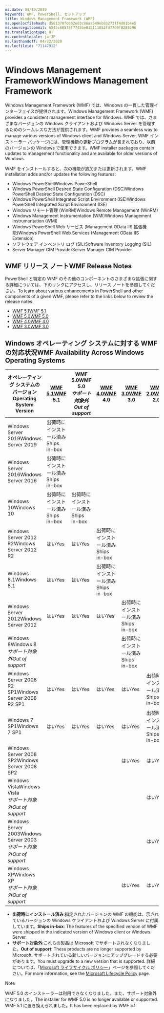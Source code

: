 ```yaml
---
ms.date: 04/19/2019
keywords: WMF, PowerShell, セットアップ
title: Windows Management Framework (WMF)
ms.openlocfilehash: d581370fd602e03c86aa549eb8b273ff4d01b4e5
ms.sourcegitcommit: 6545c60578f7745be015111052fd7769f8289296
ms.translationtype: HT
ms.contentlocale: ja-JP
ms.lasthandoff: 04/22/2020
ms.locfileid: "71147912"
---
```

# <a name="windows-management-framework"></a><span data-ttu-id="9f492-103">Windows Management Framework</span><span class="sxs-lookup"><span data-stu-id="9f492-103">Windows Management Framework</span></span>

<span data-ttu-id="9f492-104">Windows Management Framework (WMF) では、Windows の一貫した管理インターフェイスが提供されます。</span><span class="sxs-lookup"><span data-stu-id="9f492-104">Windows Management Framework (WMF) provides a consistent management interface for Windows.</span></span> <span data-ttu-id="9f492-105">WMF では、さまざまなバージョンの Windows クライアントおよび Windows Server を管理するためのシームレスな方法が提供されます。</span><span class="sxs-lookup"><span data-stu-id="9f492-105">WMF provides a seamless way to manage various versions of Windows client and Windows Server.</span></span> <span data-ttu-id="9f492-106">WMF インストーラー パッケージには、管理機能の更新プログラムが含まれており、以前のバージョンの Windows で使用できます。</span><span class="sxs-lookup"><span data-stu-id="9f492-106">WMF installer packages contain updates to management functionality and are available for older versions of Windows.</span></span>

<span data-ttu-id="9f492-107">WMF をインストールすると、次の機能が追加または更新されます。</span><span class="sxs-lookup"><span data-stu-id="9f492-107">WMF installation adds and/or updates the following features:</span></span>

- <span data-ttu-id="9f492-108">Windows PowerShell</span><span class="sxs-lookup"><span data-stu-id="9f492-108">Windows PowerShell</span></span>
- <span data-ttu-id="9f492-109">Windows PowerShell Desired State Configuration (DSC)</span><span class="sxs-lookup"><span data-stu-id="9f492-109">Windows PowerShell Desired State Configuration (DSC)</span></span>
- <span data-ttu-id="9f492-110">Windows PowerShell Integrated Script Environment (ISE)</span><span class="sxs-lookup"><span data-stu-id="9f492-110">Windows PowerShell Integrated Script Environment (ISE)</span></span>
- <span data-ttu-id="9f492-111">Windows リモート管理 (WinRM)</span><span class="sxs-lookup"><span data-stu-id="9f492-111">Windows Remote Management (WinRM)</span></span>
- <span data-ttu-id="9f492-112">Windows Management Instrumentation (WMI)</span><span class="sxs-lookup"><span data-stu-id="9f492-112">Windows Management Instrumentation (WMI)</span></span>
- <span data-ttu-id="9f492-113">Windows PowerShell Web サービス (Management OData IIS 拡張機能)</span><span class="sxs-lookup"><span data-stu-id="9f492-113">Windows PowerShell Web Services (Management OData IIS Extension)</span></span>
- <span data-ttu-id="9f492-114">ソフトウェア インベントリ ログ (SIL)</span><span class="sxs-lookup"><span data-stu-id="9f492-114">Software Inventory Logging (SIL)</span></span>
- <span data-ttu-id="9f492-115">Server Manager CIM Provider</span><span class="sxs-lookup"><span data-stu-id="9f492-115">Server Manager CIM Provider</span></span>

## <a name="wmf-release-notes"></a><span data-ttu-id="9f492-116">WMF リリース ノート</span><span class="sxs-lookup"><span data-stu-id="9f492-116">WMF Release Notes</span></span>

<span data-ttu-id="9f492-117">PowerShell と特定の WMF のその他のコンポーネントのさまざまな拡張に関する詳細については、下のリンクにアクセスし、リリース ノートを参照してください。</span><span class="sxs-lookup"><span data-stu-id="9f492-117">To learn about various enhancements in PowerShell and other components of a given WMF, please refer to the links below to review the release notes:</span></span>

- [<span data-ttu-id="9f492-118">WMF 5.1</span><span class="sxs-lookup"><span data-stu-id="9f492-118">WMF 5.1</span></span>](whats-new/release-notes.md#wmf-51-changes)
- [<span data-ttu-id="9f492-119">WMF 5.0</span><span class="sxs-lookup"><span data-stu-id="9f492-119">WMF 5.0</span></span>](whats-new/release-notes.md#wmf-50-changes)
- [<span data-ttu-id="9f492-120">WMF 4.0</span><span class="sxs-lookup"><span data-stu-id="9f492-120">WMF 4.0</span></span>](https://download.microsoft.com/download/3/D/6/3D61D262-8549-4769-A660-230B67E15B25/Windows%20Management%20Framework%204%200%20Release%20Notes.docx)
- [<span data-ttu-id="9f492-121">WMF 3.0</span><span class="sxs-lookup"><span data-stu-id="9f492-121">WMF 3.0</span></span>](https://download.microsoft.com/download/E/7/6/E76850B8-DA6E-4FF5-8CCE-A24FC513FD16/WMF%203%20Release%20Notes.docx)

## <a name="wmf-availability-across-windows-operating-systems"></a><span data-ttu-id="9f492-122">Windows オペレーティング システムに対する WMF の対応状況</span><span class="sxs-lookup"><span data-stu-id="9f492-122">WMF Availability Across Windows Operating Systems</span></span>

|        <span data-ttu-id="9f492-123">オペレーティング システムのバージョン</span><span class="sxs-lookup"><span data-stu-id="9f492-123">Operating System Version</span></span>         | <span data-ttu-id="9f492-124">[WMF 5.1][]</span><span class="sxs-lookup"><span data-stu-id="9f492-124">[WMF 5.1][]</span></span>  | <span data-ttu-id="9f492-125">WMF 5.0</span><span class="sxs-lookup"><span data-stu-id="9f492-125">WMF 5.0</span></span><br><span data-ttu-id="9f492-126">*サポート対象外*</span><span class="sxs-lookup"><span data-stu-id="9f492-126">*Out of support*</span></span> | <span data-ttu-id="9f492-127">[WMF 4.0][]</span><span class="sxs-lookup"><span data-stu-id="9f492-127">[WMF 4.0][]</span></span>  | <span data-ttu-id="9f492-128">[WMF 3.0][]</span><span class="sxs-lookup"><span data-stu-id="9f492-128">[WMF 3.0][]</span></span>  | <span data-ttu-id="9f492-129">[WMF 2.0][]</span><span class="sxs-lookup"><span data-stu-id="9f492-129">[WMF 2.0][]</span></span>  |
| --------------------------------------- | ------------ | --------------------------- | ------------ | ------------ | ------------ |
| <span data-ttu-id="9f492-130">Windows Server 2019</span><span class="sxs-lookup"><span data-stu-id="9f492-130">Windows Server 2019</span></span>                     | <span data-ttu-id="9f492-131">出荷時にインストール済み</span><span class="sxs-lookup"><span data-stu-id="9f492-131">Ships in-box</span></span> |                             |              |              |              |
| <span data-ttu-id="9f492-132">Windows Server 2016</span><span class="sxs-lookup"><span data-stu-id="9f492-132">Windows Server 2016</span></span>                     | <span data-ttu-id="9f492-133">出荷時にインストール済み</span><span class="sxs-lookup"><span data-stu-id="9f492-133">Ships in-box</span></span> |                             |              |              |              |
| <span data-ttu-id="9f492-134">Windows 10</span><span class="sxs-lookup"><span data-stu-id="9f492-134">Windows 10</span></span>                              | <span data-ttu-id="9f492-135">出荷時にインストール済み</span><span class="sxs-lookup"><span data-stu-id="9f492-135">Ships in-box</span></span> | <span data-ttu-id="9f492-136">出荷時にインストール済み</span><span class="sxs-lookup"><span data-stu-id="9f492-136">Ships in-box</span></span>                |              |              |              |
| <span data-ttu-id="9f492-137">Windows Server 2012 R2</span><span class="sxs-lookup"><span data-stu-id="9f492-137">Windows Server 2012 R2</span></span>                  | <span data-ttu-id="9f492-138">はい</span><span class="sxs-lookup"><span data-stu-id="9f492-138">Yes</span></span>          | <span data-ttu-id="9f492-139">はい</span><span class="sxs-lookup"><span data-stu-id="9f492-139">Yes</span></span>                         | <span data-ttu-id="9f492-140">出荷時にインストール済み</span><span class="sxs-lookup"><span data-stu-id="9f492-140">Ships in-box</span></span> |              |              |
| <span data-ttu-id="9f492-141">Windows 8.1</span><span class="sxs-lookup"><span data-stu-id="9f492-141">Windows 8.1</span></span>                             | <span data-ttu-id="9f492-142">はい</span><span class="sxs-lookup"><span data-stu-id="9f492-142">Yes</span></span>          | <span data-ttu-id="9f492-143">はい</span><span class="sxs-lookup"><span data-stu-id="9f492-143">Yes</span></span>                         | <span data-ttu-id="9f492-144">出荷時にインストール済み</span><span class="sxs-lookup"><span data-stu-id="9f492-144">Ships in-box</span></span> |              |              |
| <span data-ttu-id="9f492-145">Windows Server 2012</span><span class="sxs-lookup"><span data-stu-id="9f492-145">Windows Server 2012</span></span>                     | <span data-ttu-id="9f492-146">はい</span><span class="sxs-lookup"><span data-stu-id="9f492-146">Yes</span></span>          | <span data-ttu-id="9f492-147">はい</span><span class="sxs-lookup"><span data-stu-id="9f492-147">Yes</span></span>                         | <span data-ttu-id="9f492-148">はい</span><span class="sxs-lookup"><span data-stu-id="9f492-148">Yes</span></span>          | <span data-ttu-id="9f492-149">出荷時にインストール済み</span><span class="sxs-lookup"><span data-stu-id="9f492-149">Ships in-box</span></span> |              |
| <span data-ttu-id="9f492-150">Windows 8</span><span class="sxs-lookup"><span data-stu-id="9f492-150">Windows 8</span></span><br><span data-ttu-id="9f492-151">*サポート対象外*</span><span class="sxs-lookup"><span data-stu-id="9f492-151">*Out of support*</span></span>           |              |                             |              | <span data-ttu-id="9f492-152">出荷時にインストール済み</span><span class="sxs-lookup"><span data-stu-id="9f492-152">Ships in-box</span></span> |              |
| <span data-ttu-id="9f492-153">Windows Server 2008 R2 SP1</span><span class="sxs-lookup"><span data-stu-id="9f492-153">Windows Server 2008 R2 SP1</span></span>              | <span data-ttu-id="9f492-154">はい</span><span class="sxs-lookup"><span data-stu-id="9f492-154">Yes</span></span>          | <span data-ttu-id="9f492-155">はい</span><span class="sxs-lookup"><span data-stu-id="9f492-155">Yes</span></span>                         | <span data-ttu-id="9f492-156">はい</span><span class="sxs-lookup"><span data-stu-id="9f492-156">Yes</span></span>          | <span data-ttu-id="9f492-157">はい</span><span class="sxs-lookup"><span data-stu-id="9f492-157">Yes</span></span>          | <span data-ttu-id="9f492-158">出荷時にインストール済み</span><span class="sxs-lookup"><span data-stu-id="9f492-158">Ships in-box</span></span> |
| <span data-ttu-id="9f492-159">Windows 7 SP1</span><span class="sxs-lookup"><span data-stu-id="9f492-159">Windows 7 SP1</span></span>                           | <span data-ttu-id="9f492-160">はい</span><span class="sxs-lookup"><span data-stu-id="9f492-160">Yes</span></span>          | <span data-ttu-id="9f492-161">はい</span><span class="sxs-lookup"><span data-stu-id="9f492-161">Yes</span></span>                         | <span data-ttu-id="9f492-162">はい</span><span class="sxs-lookup"><span data-stu-id="9f492-162">Yes</span></span>          | <span data-ttu-id="9f492-163">はい</span><span class="sxs-lookup"><span data-stu-id="9f492-163">Yes</span></span>          | <span data-ttu-id="9f492-164">出荷時にインストール済み</span><span class="sxs-lookup"><span data-stu-id="9f492-164">Ships in-box</span></span> |
| <span data-ttu-id="9f492-165">Windows Server 2008 SP2</span><span class="sxs-lookup"><span data-stu-id="9f492-165">Windows Server 2008 SP2</span></span>                 |              |                             |              | <span data-ttu-id="9f492-166">はい</span><span class="sxs-lookup"><span data-stu-id="9f492-166">Yes</span></span>          | <span data-ttu-id="9f492-167">はい</span><span class="sxs-lookup"><span data-stu-id="9f492-167">Yes</span></span>          |
| <span data-ttu-id="9f492-168">Windows Vista</span><span class="sxs-lookup"><span data-stu-id="9f492-168">Windows Vista</span></span><br><span data-ttu-id="9f492-169">*サポート対象外*</span><span class="sxs-lookup"><span data-stu-id="9f492-169">*Out of support*</span></span>       |              |                             |              |              | <span data-ttu-id="9f492-170">はい</span><span class="sxs-lookup"><span data-stu-id="9f492-170">Yes</span></span>          |
| <span data-ttu-id="9f492-171">Windows Server 2003</span><span class="sxs-lookup"><span data-stu-id="9f492-171">Windows Server 2003</span></span><br><span data-ttu-id="9f492-172">*サポート対象外*</span><span class="sxs-lookup"><span data-stu-id="9f492-172">*Out of support*</span></span> |              |                             |              |              | <span data-ttu-id="9f492-173">はい</span><span class="sxs-lookup"><span data-stu-id="9f492-173">Yes</span></span>          |
| <span data-ttu-id="9f492-174">Windows XP</span><span class="sxs-lookup"><span data-stu-id="9f492-174">Windows XP</span></span><br><span data-ttu-id="9f492-175">*サポート対象外*</span><span class="sxs-lookup"><span data-stu-id="9f492-175">*Out of support*</span></span>          |              |                             |              | <span data-ttu-id="9f492-176">はい</span><span class="sxs-lookup"><span data-stu-id="9f492-176">Yes</span></span>          | <span data-ttu-id="9f492-177">はい</span><span class="sxs-lookup"><span data-stu-id="9f492-177">Yes</span></span>          |

- <span data-ttu-id="9f492-178">**出荷時にインストール済み**:指定されたバージョンの WMF の機能は、示されているバージョンの Windows クライアントおよび Windows Server に付属しています。</span><span class="sxs-lookup"><span data-stu-id="9f492-178">**Ships in-box**: The features of the specified version of WMF were shipped in the indicated version of Windows client or Windows Server.</span></span>
- <span data-ttu-id="9f492-179">**サポート対象外**:これらの製品は Microsoft でサポートされなくなりました。</span><span class="sxs-lookup"><span data-stu-id="9f492-179">**Out of support**: These products are no longer supported by Microsoft.</span></span> <span data-ttu-id="9f492-180">サポートされている新しいバージョンにアップグレードする必要があります。</span><span class="sxs-lookup"><span data-stu-id="9f492-180">You must upgrade to a new version that is supported.</span></span> <span data-ttu-id="9f492-181">詳細については、「[Microsoft ライフサイクル ポリシー][]」ページを参照してください。</span><span class="sxs-lookup"><span data-stu-id="9f492-181">For more information, see the [Microsoft Lifecycle Policy][] page.</span></span>

> [!NOTE]
> <span data-ttu-id="9f492-182">WMF 5.0 のインストーラーは利用できなくなりました。また、サポート対象外になりました。</span><span class="sxs-lookup"><span data-stu-id="9f492-182">The installer for WMF 5.0 is no longer available or supported.</span></span> <span data-ttu-id="9f492-183">WMF 5.1 に置き換えられました。</span><span class="sxs-lookup"><span data-stu-id="9f492-183">It has been replaced by WMF 5.1.</span></span>

[Microsoft ライフサイクル ポリシー]: https://support.microsoft.com/lifecycle
[Microsoft Lifecycle Policy]: https://support.microsoft.com/lifecycle
[WMF 5.1]: https://aka.ms/wmf51download
[WMF 4.0]: https://aka.ms/wmf4download
[WMF 3.0]: https://aka.ms/wmf3download
[WMF 2.0]: https://aka.ms/wmf2download
